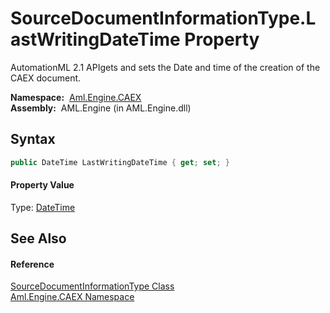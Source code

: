 SourceDocumentInformationType.LastWritingDateTime Property
==========================================================
AutomationML 2.1 APIgets and sets the Date and time of the creation of the CAEX document.

  **Namespace:**  [Aml.Engine.CAEX][1]  
  **Assembly:**  AML.Engine (in AML.Engine.dll)

Syntax
------

```csharp
public DateTime LastWritingDateTime { get; set; }
```

#### Property Value
Type: [DateTime][2]

See Also
--------

#### Reference
[SourceDocumentInformationType Class][3]  
[Aml.Engine.CAEX Namespace][1]  

[1]: ../README.md
[2]: https://docs.microsoft.com/dotnet/api/system.datetime
[3]: README.md
[4]: https://www.automationml.org
[5]: ../../icons/logoShade.png